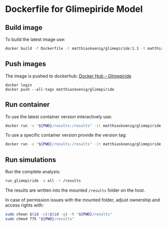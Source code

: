 # Dockerfile for Glimepiride Model

## Build image
To build the latest image use:
```bash
docker build -f Dockerfile -t matthiaskoenig/glimepiride:1.1 -t matthiaskoenig/glimepiride:latest .
```

## Push images
The image is pushed to dockerhub: [Docker Hub – Glimepiride](https://hub.docker.com/repository/docker/matthiaskoenig/glimepiride/general)

```
docker login
docker push --all-tags matthiaskoenig/glimepiride
```

## Run container
To use the latest container version interactively use:

```bash
docker run -v "${PWD}/results:/results" -it matthiaskoenig/glimepiride:latest /bin/bash
```

To use a specific container version provide the version tag:
```bash
docker run -v "${PWD}/results:/results" -it matthiaskoenig/glimepiride:1.1 /bin/bash
```

## Run simulations
Run the complete analysis:
```bash
run_glimepiride -a all -r /results
```
The results are written into the mounted `/results` folder on the host.

In case of permission issues with the mounted folder, adjust ownership and access rights with:
```bash
sudo chown $(id -u):$(id -g) -R "${PWD}/results"
sudo chmod 775 "${PWD}/results"
```
